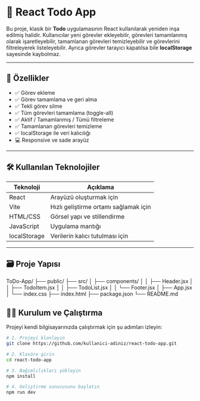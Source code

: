 # 📝 React Todo App

Bu proje, klasik bir **Todo** uygulamasının React kullanılarak yeniden inşa edilmiş halidir. Kullanıcılar yeni görevler ekleyebilir, görevleri tamamlanmış olarak işaretleyebilir, tamamlanan görevleri temizleyebilir ve görevlerini filtreleyerek listeleyebilir. Ayrıca görevler tarayıcı kapatılsa bile **localStorage** sayesinde kaybolmaz.

---

## 📌 Özellikler

- ✅ Görev ekleme
- ✅ Görev tamamlama ve geri alma
- ✅ Tekli görev silme
- ✅ Tüm görevleri tamamlama (toggle-all)
- ✅ Aktif / Tamamlanmış / Tümü filtreleme
- ✅ Tamamlanan görevleri temizleme
- ✅ localStorage ile veri kalıcılığı
- 💻 Responsive ve sade arayüz

---

## 🛠️ Kullanılan Teknolojiler

| Teknoloji | Açıklama |
|----------|----------|
| React    | Arayüzü oluşturmak için |
| Vite     | Hızlı geliştirme ortamı sağlamak için |
| HTML/CSS | Görsel yapı ve stillendirme |
| JavaScript | Uygulama mantığı |
| localStorage | Verilerin kalıcı tutulması için |

---

## 🗃️ Proje Yapısı

ToDo-App/
├── public/
├── src/
│   ├── components/
│   │   ├── Header.jsx
│   │   ├── TodoItem.jsx
│   │   ├── TodoList.jsx
│   │   └── Footer.jsx
│   ├── App.jsx
│   └── index.css
├── index.html
├── package.json
└── README.md


## 🧑‍💻 Kurulum ve Çalıştırma

Projeyi kendi bilgisayarınızda çalıştırmak için şu adımları izleyin:

```bash
# 1. Projeyi klonlayın
git clone https://github.com/kullanici-adiniz/react-todo-app.git

# 2. Klasöre girin
cd react-todo-app

# 3. Bağımlılıkları yükleyin
npm install

# 4. Geliştirme sunucusunu başlatın
npm run dev
